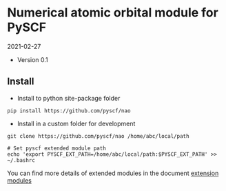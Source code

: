 Numerical atomic orbital module for PySCF
=========================================

2021-02-27

* Version 0.1

Install
-------
* Install to python site-package folder
```
pip install https://github.com/pyscf/nao
```

* Install in a custom folder for development
```
git clone https://github.com/pyscf/nao /home/abc/local/path

# Set pyscf extended module path
echo 'export PYSCF_EXT_PATH=/home/abc/local/path:$PYSCF_EXT_PATH' >> ~/.bashrc
```

You can find more details of extended modules in the document
[extension modules](http://pyscf.org/pyscf/install.html#extension-modules)
